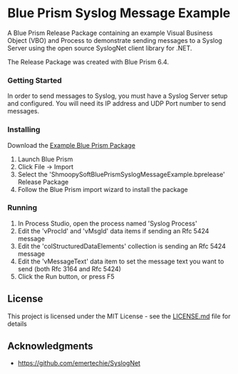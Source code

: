 # Blue Prism Syslog Message Example

A Blue Prism Release Package containing an example Visual Business Object (VBO) and Process to demonstrate sending messages to a Syslog Server using the open source SyslogNet client library for .NET.

The Release Package was created with Blue Prism 6.4.

### Getting Started

In order to send messages to Syslog, you must have a Syslog Server setup and configured. You will need its IP address and UDP Port number to send messages.

### Installing

Download the [Example Blue Prism Package](ShmoopySoftBluePrismSyslogMessageExample.bprelease)

1. Launch Blue Prism
2. Click File -> Import
3. Select the 'ShmoopySoftBluePrismSyslogMessageExample.bprelease' Release Package
4. Follow the Blue Prism import wizard to install the package

### Running

1. In Process Studio, open the process named 'Syslog Process'
2. Edit the 'vProcId' and 'vMsgId' data items if sending an Rfc 5424 message
3. Edit the 'colStructuredDataElements' collection is sending an Rfc 5424 message
3. Edit the 'vMessageText' data item to set the message text you want to send (both Rfc 3164 and Rfc 5424)
4. Click the Run button, or press F5

## License

This project is licensed under the MIT License - see the [LICENSE.md](LICENSE.md) file for details

## Acknowledgments

* https://github.com/emertechie/SyslogNet
